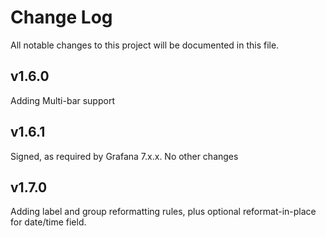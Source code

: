 # Change Log

All notable changes to this project will be documented in this file.

## v1.6.0

Adding Multi-bar support

## v1.6.1

Signed, as required by Grafana 7.x.x. No other changes

## v1.7.0

Adding label and group reformatting rules, plus optional reformat-in-place for date/time field.
